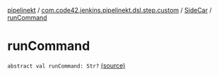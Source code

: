 [pipelinekt](../../index.md) / [com.code42.jenkins.pipelinekt.dsl.step.custom](../index.md) / [SideCar](index.md) / [runCommand](./run-command.md)

# runCommand

`abstract val runCommand: Str?` [(source)](https://github.com/code42/pipelinekt/tree/master/dsl/src/main/kotlin/com/code42/jenkins/pipelinekt/dsl/step/custom/DockerDsl.kt#L19)